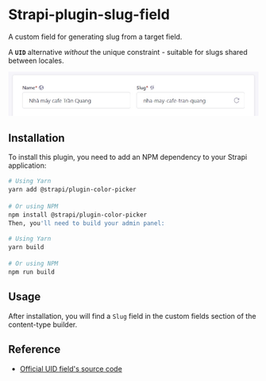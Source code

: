 # Strapi-plugin-slug-field

A custom field for generating slug from a target field.

A __`UID`__ alternative _without_ the unique constraint - suitable for slugs shared between locales.

![Strapi-plugin-slug-field](./image.jpg)

## Installation

To install this plugin, you need to add an NPM dependency to your Strapi application:

```sh
# Using Yarn
yarn add @strapi/plugin-color-picker

# Or using NPM
npm install @strapi/plugin-color-picker
Then, you'll need to build your admin panel:
```

```sh
# Using Yarn
yarn build

# Or using NPM
npm run build
```

## Usage

After installation, you will find a `Slug` field in the custom fields section of the content-type builder.

## Reference

* [Official UID field's source code](https://github.com/strapi/strapi/blob/main/packages/core/admin/admin/src/content-manager/components/InputUID/index.js)
